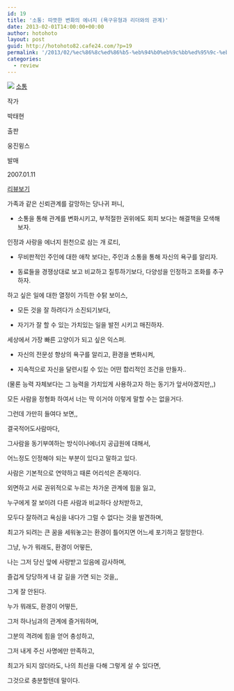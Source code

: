 ```yaml
---
id: 19
title: '소통: 따뜻한 변화의 에너지 (욕구유형과 리더와의 관계)'
date: 2013-02-01T14:00:00+00:00
author: hotohoto
layout: post
guid: http://hotohoto82.cafe24.com/?p=19
permalink: '/2013/02/%ec%86%8c%ed%86%b5-%eb%94%b0%eb%9c%bb%ed%95%9c-%eb%b3%80%ed%99%94%ec%9d%98-%ec%97%90%eb%84%88%ec%a7%80-%ec%9a%95%ea%b5%ac%ec%9c%a0%ed%98%95%ea%b3%bc-%eb%a6%ac%eb%8d%94%ec%99%80%ec%9d%98-%ea%b4%80/'
categories:
  - review
---
```

![](http://bookthumb.phinf.naver.net/cover/026/272/02627262.jpg?type=w150&udate=20121212)
[소통](http://book.naver.com/bookdb/book_detail.php?bid=2627262)

작가

박태현

출판

웅진윙스

발매

2007.01.11

[리뷰보기](http://book.naver.com/bookdb/review.nhn?bid=2627262)

가족과 같은 신뢰관계를 갈망하는 당나귀 퍼니,

- 소통을 통해 관계를 변화시키고, 부적절한 권위에도 회피 보다는 해결책을 모색해 보자.

인정과 사랑을 에너지 원천으로 삼는 개 로티,

- 무비판적인 주인에 대한 애착 보다는, 주인과 소통을 통해 자신의 욕구를 알리자.

- 동료들을 경쟁상대로 보고 비교하고 질투하기보다, 다양성을 인정하고 조화를 추구하자.

하고 싶은 일에 대한 열정이 가득한 수탉 보이스,

- 모든 것을 잘 하려다가 소진되기보다,

- 자기가 잘 할 수 있는 가치있는 일을 발전 시키고 매진하자.

세상에서 가장 빠른 고양이가 되고 싶은 익스퍼.

- 자신의 전문성 향상의 욕구를 알리고, 환경을 변화시켜,

- 지속적으로 자신을 달련시킬 수 있는 어떤 합리적인 조건을 만들자..

(물론 능력 자체보다는 그 능력을 가치있게 사용하고자 하는 동기가 앞서야겠지만,,)

모든 사람을 정형화 하여서 너는 딱 이거야 이렇게 말할 수는 없을거다.

그런데 가만히 들여다 보면,,

결국적어도사람마다,

그사람을 동기부여하는 방식이나에너지 공급원에 대해서,

어느정도 인정해야 되는 부분이 있다고 말하고 있다.

사람은 기본적으로 연약하고 때론 어리석은 존재이다.

외면하고 서로 권위적으로 누르는 차가운 관계에 힘을 잃고,

누구에게 잘 보이려 다른 사람과 비교하다 상처받하고,

모두다 잘하려고 욕심을 내다가 그럴 수 없다는 것을 발견하며,

최고가 되려는 큰 꿈을 세워놓고는 환경이 틀어지면 어느세 포기하고 절망한다.

그냥, 누가 뭐래도, 환경이 어떻든,

나는 그저 당신 앞에 사랑받고 있음에 감사하며,

즐겁게 당당하게 내 갈 길을 가면 되는 것을,,

그게 잘 안된다.

누가 뭐래도, 환경이 어떻든,

그저 하나님과의 관계에 즐거워하며,

그분의 격려에 힘을 얻어 충성하고,

그저 내게 주신 사명에만 만족하고,

최고가 되지 않더라도, 나의 최선을 다해 그렇게 살 수 있다면,

그것으로 충분할텐데 말이다.
